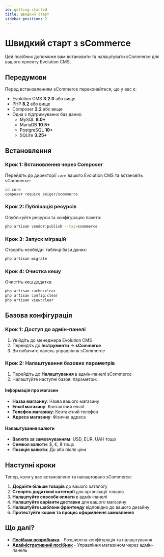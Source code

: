 ```yaml
---
id: getting-started
title: Швидкий старт
sidebar_position: 2
---
```


# Швидкий старт з sCommerce

Цей посібник допоможе вам встановити та налаштувати sCommerce для вашого проекту Evolution CMS.

## Передумови

Перед встановленням sCommerce переконайтеся, що у вас є:

- Evolution CMS **3.2.0** або вище
- PHP **8.2** або вище
- Composer **2.2** або вище
- Одна з підтримуваних баз даних:
  - MySQL **8.0+**
  - MariaDB **10.5+**
  - PostgreSQL **10+**
  - SQLite **3.25+**

## Встановлення

### Крок 1: Встановлення через Composer

Перейдіть до директорії `core` вашого Evolution CMS та встановіть sCommerce:

```bash
cd core
composer require seiger/scommerce
```

### Крок 2: Публікація ресурсів

Опублікуйте ресурси та конфігурацію пакета:

```bash
php artisan vendor:publish --tag=scommerce
```

### Крок 3: Запуск міграцій

Створіть необхідні таблиці бази даних:

```bash
php artisan migrate
```

### Крок 4: Очистка кешу

Очистіть кеш додатка:

```bash
php artisan cache:clear
php artisan config:clear
php artisan view:clear
```

## Базова конфігурація

### Крок 1: Доступ до адмін-панелі

1. Увійдіть до менеджера Evolution CMS
2. Перейдіть до **Інструменти** → **sCommerce**
3. Ви побачите панель управління sCommerce

### Крок 2: Налаштування базових параметрів

1. Перейдіть до **Налаштування** в адмін-панелі sCommerce
2. Налаштуйте наступні базові параметри:

#### Інформація про магазин
- **Назва магазину**: Назва вашого магазину
- **Email магазину**: Контактний email
- **Телефон магазину**: Контактний телефон
- **Адреса магазину**: Фізична адреса

#### Налаштування валюти
- **Валюта за замовчуванням**: USD, EUR, UAH тощо
- **Символ валюти**: $, €, ₴ тощо
- **Позиція валюти**: До або після ціни

## Наступні кроки

Тепер, коли у вас встановлено та налаштовано sCommerce:

1. **Додайте більше товарів** до вашого каталогу
2. **Створіть додаткові категорії** для організації товарів
3. **Налаштуйте способи оплати** в адмін-панелі
4. **Налаштуйте варіанти доставки** для вашого магазину
5. **Налаштуйте шаблони фронтенду** відповідно до вашого дизайну
6. **Протестуйте кошик та процес оформлення замовлення**

## Що далі?

- **[Посібник розробника](./developers.md)** - Розширена конфігурація та налаштування
- **[Адміністративний посібник](./admin.md)** - Управління магазином через адмін-панель

